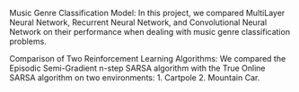 Music Genre Classification Model: In this project, we compared MultiLayer Neural Network, Recurrent Neural Network, and Convolutional Neural Network on their performance when dealing with music genre classification problems.

Comparison of Two Reinforcement Learning Algorithms: We compared the Episodic Semi-Gradient n-step SARSA algorithm with the True Online SARSA algorithm on two environments: 1. Cartpole 2. Mountain Car. 
